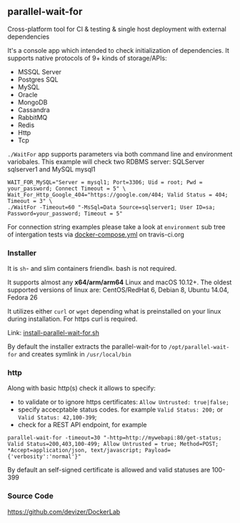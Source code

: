 ## parallel-wait-for
Cross-platform tool for CI &amp; testing & single host deployment with external dependencies

It's a console app which intended to check initialization of dependencies. It supports native protocols of 9+ kinds of storage/APIs:
* MSSQL Server
* Postgres SQL
* MySQL
* Oracle
* MongoDB
* Cassandra
* RabbitMQ
* Redis
* Http
* Tcp

`./WaitFor` app supports parameters via both command line and environment variobales. 
This example will check two RDBMS server: SQLServer sqlserver1 and MySQL mysql1

```
WAIT_FOR_MySQL="Server = mysql1; Port=3306; Uid = root; Pwd = your_password; Connect Timeout = 5" \
Wait_For_Http_Google_404="https://google.com/404; Valid Status = 404; Timeout = 3" \
./WaitFor -Timeout=60 "-MsSql=Data Source=sqlserver1; User ID=sa; Password=your_password; Timeout = 5"
```

For connection string examples please take a look at `environment` sub tree of intergation tests via [docker-compose.yml](https://github.com/devizer/DockerLab/blob/master/compose/docker-compose.yml) on travis-ci.org

### Installer 
It is `sh`- and slim containers friendlн. bash is not required.

It supports almost any **x64/arm/arm64** Linux and macOS 10.12+. The oldest supported versions of linux are: CentOS/RedHat 6, Debian 8, Ubuntu 14.04, Fedora 26

It utilizes either `curl` or `wget` depending what is preinstalled on your linux during installation. For https curl is required.

Link: [install-parallel-wait-for.sh](https://raw.githubusercontent.com/devizer/parallel-wait-for/master/install-parallel-wait-for.sh)

By default the installer extracts the parallel-wait-for to `/opt/parallel-wait-for` and creates symlink in `/usr/local/bin`

### http
Along with basic http(s) check it allows to specify:
* to validate or to ignore https certificates: `Allow Untrusted: true|false;`
* specify accecptable status codes. for example `Valid Status: 200;` or `Valid Status: 42,100-399`;
* check for a REST API endpoint, for example
```
parallel-wait-for -timeout=30 "-http=http://mywebapi:80/get-status; Valid Status=200,403,100-499; Allow Untrusted = true; Method=POST; *Accept=application/json, text/javascript; Payload={'verbosity':'normal'}"
```

By default an self-signed certificate is allowed and valid statuses are 100-399

### Source Code
https://github.com/devizer/DockerLab
